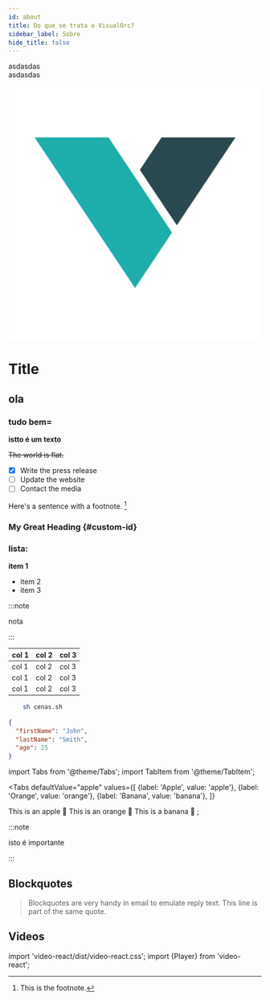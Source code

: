 ```yaml
---
id: about
title: Do que se trata o VisualOrc?
sidebar_label: Sobre
hide_title: false
---
```


asdasdas  
asdasdas

![](../static/img/logo.svg)

# Title
## ola
### tudo bem=
**istto é um texto**

~~The world is flat.~~

- [x] Write the press release
- [ ] Update the website
- [ ] Contact the media 

Here's a sentence with a footnote. [^1]

[^1]: This is the footnote. 

### My Great Heading {#custom-id}

### lista:

**item 1**
* item 2
* item 3

:::note
  
nota

:::

| col 1 | col 2 | col 3
| - | - | - |
| col 1 | col 2 | col 3
| col 1 | col 2 | col 3
| col 1 | col 2 | col 3

```sh
    sh cenas.sh
```

```json
{
  "firstName": "John",
  "lastName": "Smith",
  "age": 25
}
```

import Tabs from '@theme/Tabs';
import TabItem from '@theme/TabItem';

<Tabs
  defaultValue="apple"
  values={[
    {label: 'Apple', value: 'apple'},
    {label: 'Orange', value: 'orange'},
    {label: 'Banana', value: 'banana'},
  ]}
  >
  <TabItem value="apple">This is an apple 🍎</TabItem>
  <TabItem value="orange">This is an orange 🍊</TabItem>
  <TabItem value="banana">This is a banana 🍌</TabItem>
</Tabs>;



:::note

isto é importante

:::

## Blockquotes

> Blockquotes are very handy in email to emulate reply text. This line is part of the same quote.


## Videos
import 'video-react/dist/video-react.css';
import {Player} from 'video-react';

<Player
  playsInline
  poster="/img/visualorc.svg"
  src="https://media.w3.org/2010/05/sintel/trailer_hd.mp4"
/>
